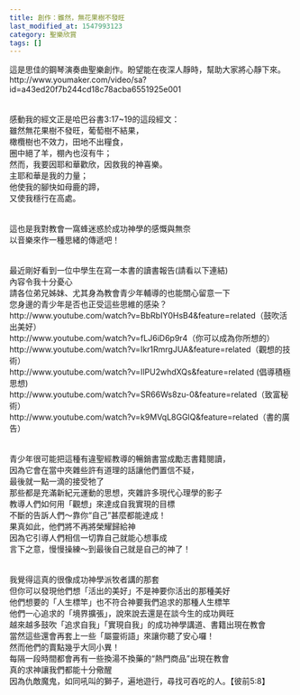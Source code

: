 ```yaml
---
title: 創作：雖然，無花果樹不發旺
last_modified_at: 1547993123
category: 聖樂欣賞
tags: []
---
```


<p>這是思佳的鋼琴演奏曲聖樂創作。盼望能在夜深人靜時，幫助大家將心靜下來。<br/><!--more-->http://www.youmaker.com/video/sa?id=a43ed20f7b244cd18c78acba6551925e001<br/><br/><br/>感動我的經文正是哈巴谷書3:17~19的這段經文：<br/>雖然無花果樹不發旺，葡萄樹不結果，<br/>橄欖樹也不效力，田地不出糧食，<br/>圈中絕了羊，棚內也沒有牛；<br/>然而，我要因耶和華歡欣，因救我的神喜樂。<br/>主耶和華是我的力量；<br/>他使我的腳快如母鹿的蹄，<br/>又使我穩行在高處。<br/> <br/><br/>這也是我對教會一窩蜂迷惑於成功神學的感慨與無奈<br/>以音樂來作一種思緒的傳遞吧！<br/> <br/><br/>最近剛好看到一位中學生在寫一本書的讀書報告(請看以下連結)<br/>內容令我十分憂心<br/>請各位弟兄姊妹、尤其身為教會青少年輔導的也能關心留意一下<br/>您身邊的青少年是否也正受這些思維的感染？<br/>http://www.youtube.com/watch?v=BbRbIY0HsB4&amp;feature=related（鼓吹活出美好）<br/>http://www.youtube.com/watch?v=fLJ6iD6p9r4（你可以成為你所想的）<br/>http://www.youtube.com/watch?v=Ikr1RmrgJUA&amp;feature=related（觀想的技術）<br/>http://www.youtube.com/watch?v=IlPU2whdXQs&amp;feature=related (倡導積極思想)<br/>http://www.youtube.com/watch?v=SR66Ws8zu-0&amp;feature=related（致富秘術）<br/>http://www.youtube.com/watch?v=k9MVqL8GGlQ&amp;feature=related（書的廣告）<br/><br/><br/>青少年很可能把這種有違聖經教導的暢銷書當成勵志書籍閱讀，<br/>因為它會在當中夾雜些許有道理的話讓他們置信不疑，<br/>最後就一點一滴的接受牠了<br/>那些都是充滿新紀元運動的思想，夾雜許多現代心理學的影子<br/>教導人們如何用「觀想」來達成自我實現的目標<br/>不斷的告訴人們～靠你“自己”甚麼都能達成！<br/>果真如此，他們將不再將榮耀歸給神<br/>因為它引導人們相信一切靠自己就能心想事成<br/>言下之意，慢慢操練～到最後自己就是自己的神了！<br/> <br/><br/>我覺得這真的很像成功神學派牧者講的那套<br/>但你可以發現他們想「活出的美好」不是神要你活出的那種美好<br/>他們想要的「人生標竿」也不符合神要我們追求的那種人生標竿<br/>他們一心追求的「境界擴張」，說來說去還是在談今生的成功興旺<br/>越來越多鼓吹「追求自我」「實現自我」的成功神學講道、書籍出現在教會<br/>當然這些還會再套上一些「屬靈術語」來讓你聽了安心囉！<br/>然而他們的賣點幾乎大同小異！<br/>每隔一段時間都會再有一些換湯不換藥的“熱門商品”出現在教會<br/>真的求神讓我們都能十分儆醒<br/>因為仇敵魔鬼，如同吼叫的獅子，遍地遊行，尋找可吞吃的人。【彼前5:8】<br/><br/><br/>
</p>